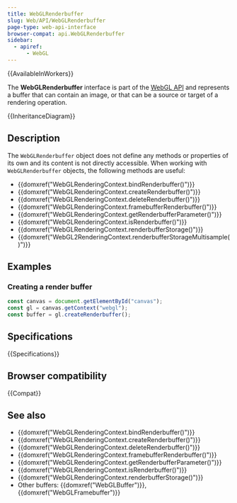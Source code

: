 ```yaml
---
title: WebGLRenderbuffer
slug: Web/API/WebGLRenderbuffer
page-type: web-api-interface
browser-compat: api.WebGLRenderbuffer
sidebar:
  - apiref:
      - WebGL
---
```


{{AvailableInWorkers}}

The **WebGLRenderbuffer** interface is part of the [WebGL API](/en-US/docs/Web/API/WebGL_API) and represents a buffer that can contain an image, or that can be a source or target of a rendering operation.

{{InheritanceDiagram}}

## Description

The `WebGLRenderbuffer` object does not define any methods or properties of its own and its content is not directly accessible. When working with `WebGLRenderbuffer` objects, the following methods are useful:

- {{domxref("WebGLRenderingContext.bindRenderbuffer()")}}
- {{domxref("WebGLRenderingContext.createRenderbuffer()")}}
- {{domxref("WebGLRenderingContext.deleteRenderbuffer()")}}
- {{domxref("WebGLRenderingContext.framebufferRenderbuffer()")}}
- {{domxref("WebGLRenderingContext.getRenderbufferParameter()")}}
- {{domxref("WebGLRenderingContext.isRenderbuffer()")}}
- {{domxref("WebGLRenderingContext.renderbufferStorage()")}}
- {{domxref("WebGL2RenderingContext.renderbufferStorageMultisample()")}}

## Examples

### Creating a render buffer

```js
const canvas = document.getElementById("canvas");
const gl = canvas.getContext("webgl");
const buffer = gl.createRenderbuffer();
```

## Specifications

{{Specifications}}

## Browser compatibility

{{Compat}}

## See also

- {{domxref("WebGLRenderingContext.bindRenderbuffer()")}}
- {{domxref("WebGLRenderingContext.createRenderbuffer()")}}
- {{domxref("WebGLRenderingContext.deleteRenderbuffer()")}}
- {{domxref("WebGLRenderingContext.framebufferRenderbuffer()")}}
- {{domxref("WebGLRenderingContext.getRenderbufferParameter()")}}
- {{domxref("WebGLRenderingContext.isRenderbuffer()")}}
- {{domxref("WebGLRenderingContext.renderbufferStorage()")}}
- Other buffers: {{domxref("WebGLBuffer")}}, {{domxref("WebGLFramebuffer")}}
